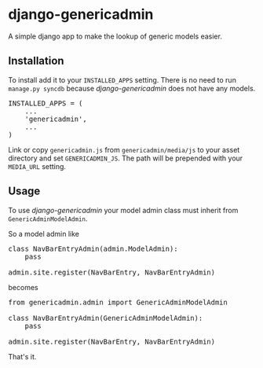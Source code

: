 # django-genericadmin

A simple django app to make the lookup of generic models easier.

## Installation

To install add it to your `INSTALLED_APPS` setting. There is no need to
run `manage.py syncdb` because _django-genericadmin_ does not have any models.

<pre>
INSTALLED_APPS = (
    ...
    'genericadmin',
    ...
)
</pre>

Link or copy `genericadmin.js` from `genericadmin/media/js` to your asset
directory and set `GENERICADMIN_JS`. The path will be prepended with your
`MEDIA_URL` setting.

## Usage

To use _django-genericadmin_ your model admin class must inherit from 
`GenericAdminModelAdmin`. 

So a model admin like

<pre>
class NavBarEntryAdmin(admin.ModelAdmin):
    pass

admin.site.register(NavBarEntry, NavBarEntryAdmin)
</pre>

becomes

<pre>
from genericadmin.admin import GenericAdminModelAdmin

class NavBarEntryAdmin(GenericAdminModelAdmin):
    pass

admin.site.register(NavBarEntry, NavBarEntryAdmin)
</pre>

That's it.
